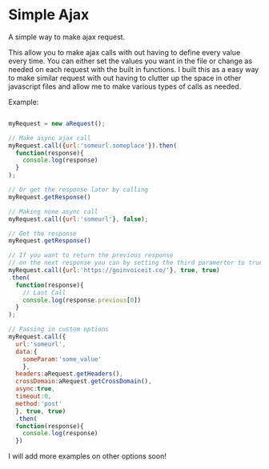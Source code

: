 # Simple Ajax
A simple way to make ajax request. 

This allow you to make ajax calls with out having to define every value every time. You can either set the values you want in the file
or change as needed on each request with the built in functions. I built this as a easy way to make similar request with out having to clutter up the space in other javascript files and allow me to make various types of calls as needed.

Example:

```javascript

myRequest = new aRequest();

// Make async ajax call 
myRequest.call({url:'someurl.someplace'}).then(
  function(response){
    console.log(response)
  }
);

// Or get the response later by calling
myRequest.getResponse()

// Making none async call 
myRequest.call({url:'someurl'}, false);

// Get the response
myRequest.getResponse()

// If you want to return the previous response 
// on the next response you can by setting the third paramerter to true
myRequest.call({url:'https://goinvoiceit.co/'}, true, true)
.then(
  function(response){
    // Last Call
    console.log(response.previous[0])
  }
);

// Passing in custom options
myRequest.call({
  url:'someurl',
  data:{
    someParam:'some_value'
    },
  headers:aRequest.getHeaders(),
  crossDomain:aRequest.getCrossDomain(),
  async:true, 
  timeout:0,
  method:'post'
  }, true, true)
  .then(
  function(response){
    console.log(response)
  })

```
I will add more examples on other options soon!
